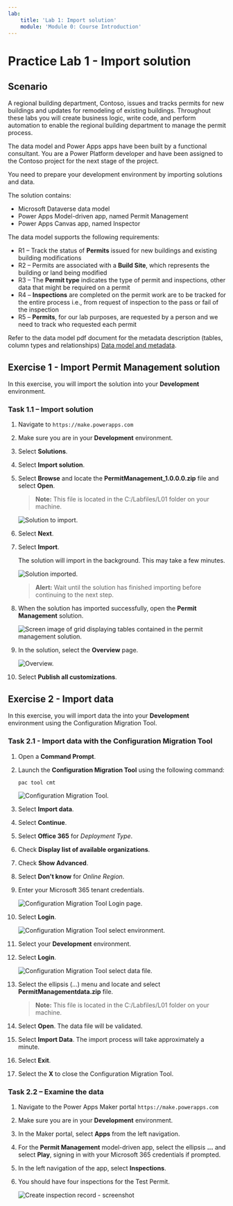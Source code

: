 ```yaml
---
lab:
    title: 'Lab 1: Import solution'
    module: 'Module 0: Course Introduction'
---
```


# Practice Lab 1 - Import solution

## Scenario

A regional building department, Contoso, issues and tracks permits for new buildings and updates for remodeling of existing buildings. Throughout these labs you will create business logic, write code, and perform automation to enable the regional building department to manage the permit process.

The data model and Power Apps apps have been built by a functional consultant. You are a Power Platform developer and have been assigned to the Contoso project for the next stage of the project.

You need to prepare your development environment by importing solutions and data.

The solution contains:

- Microsoft Dataverse data model
- Power Apps Model-driven app, named Permit Management
- Power Apps Canvas app, named Inspector

The data model supports the following requirements:

- R1 – Track the status of **Permits** issued for new buildings and existing building modifications
- R2 – Permits are associated with a **Build Site**, which represents the building or land being modified
- R3 – The **Permit type** indicates the type of permit and inspections, other data that might be required on a permit
- R4 – **Inspections** are completed on the permit work are to be tracked for the entire process i.e., from request of inspection to the pass or fail of the inspection
- R5 – **Permits**, for our lab purposes, are requested by a person and we need to track who requested each permit

Refer to the data model pdf document for the metadata description (tables, column types and relationships) [Data model and metadata](../../Allfiles/Labs/L01/DataModel.pdf).

## Exercise 1 - Import Permit Management solution

In this exercise, you will import the solution into your **Development** environment.

### Task 1.1 – Import solution

1. Navigate to `https://make.powerapps.com`

1. Make sure you are in your **Development** environment.

1. Select **Solutions**.

1. Select **Import solution**.

1. Select **Browse** and locate the **PermitManagement_1.0.0.0.zip** file and select **Open**.

    > **Note:** This file is located in the C:/Labfiles/L01 folder on your machine.

    ![Solution to import.](../images/L01/solution-to-import.png)

1. Select **Next**.

1. Select **Import**.

    The solution will import in the background. This may take a few minutes.

    ![Solution imported.](../images/L01/solution-imported.png)

    > **Alert:** Wait until the solution has finished importing before continuing to the next step.

1. When the solution has imported successfully, open the **Permit Management** solution.

    ![Screen image of grid displaying tables contained in the permit management solution.](../images/L01/solution-objects.png)

1. In the solution, select the **Overview** page.

    ![Overview.](../images/L01/solution-overview.png)

1. Select **Publish all customizations**.

## Exercise 2 - Import data

In this exercise, you will import data the into your **Development** environment using the Configuration Migration Tool.

### Task 2.1 - Import data with the Configuration Migration Tool

1. Open a **Command Prompt**.

1. Launch the **Configuration Migration Tool** using the following command:

    `pac tool cmt`

    ![Configuration Migration Tool.](../images/L01/configuration-migration-step1.png)

1. Select **Import data**.

1. Select **Continue**.

1. Select **Office 365** for *Deployment Type*.

1. Check **Display list of available organizations**.

1. Check **Show Advanced**.

1. Select **Don't know** for *Online Region*.

1. Enter your Microsoft 365 tenant credentials.

    ![Configuration Migration Tool Login page.](../images/L01/configuration-migration-step2.png)

1. Select **Login**.

    ![Configuration Migration Tool select environment.](../images/L01/configuration-migration-step3a.png)

1. Select your **Development** environment.

1. Select **Login**.

    ![Configuration Migration Tool select data file.](../images/L01/configuration-migration-step4.png)

1. Select the ellipsis (...) menu and locate and select **PermitManagementdata.zip** file.

    > **Note:** This file is located in the C:/Labfiles/L01 folder on your machine.

1. Select **Open**. The data file will be validated.

1. Select **Import Data**. The import process will take approximately a minute.

1. Select **Exit**.

1. Select the **X** to close the Configuration Migration Tool.

### Task 2.2 – Examine the data

1. Navigate to the Power Apps Maker portal `https://make.powerapps.com`

1. Make sure you are in your **Development** environment.

1. In the Maker portal, select **Apps** from the left navigation.

1. For the **Permit Management** model-driven app, select the ellipsis **...** and select **Play**, signing in with your Microsoft 365 credentials if prompted.

1. In the left navigation of the app, select **Inspections**.

1. You should have four inspections for the Test Permit.

    ![Create inspection record - screenshot](../images/L01/test-data-inspections.png)
